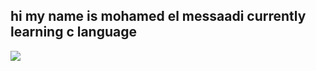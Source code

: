 ## hi my name is mohamed el messaadi currently learning c language
![](https://media3.giphy.com/media/v1.Y2lkPTc5MGI3NjExcGp5cmRiNTg0aGl6YjFzc2Q5cXdrZW8yZmF2azJhbmNiMjdjdHl2aCZlcD12MV9pbnRlcm5hbF9naWZfYnlfaWQmY3Q9Zw/14aJOxgji0GFOg/giphy.webp)
<!--
**maywanel/maywanel** is a ✨ _special_ ✨ repository because its `README.md` (this file) appears on your GitHub profile.

Here are some ideas to get you started:

- 🔭 I’m currently working on ...
- 🌱 I’m currently learning ...
- 👯 I’m looking to collaborate on ...
- 🤔 I’m looking for help with ...
- 💬 Ask me about ...
- 📫 How to reach me: ...
- ⚡ Fun fact: ...
-->
